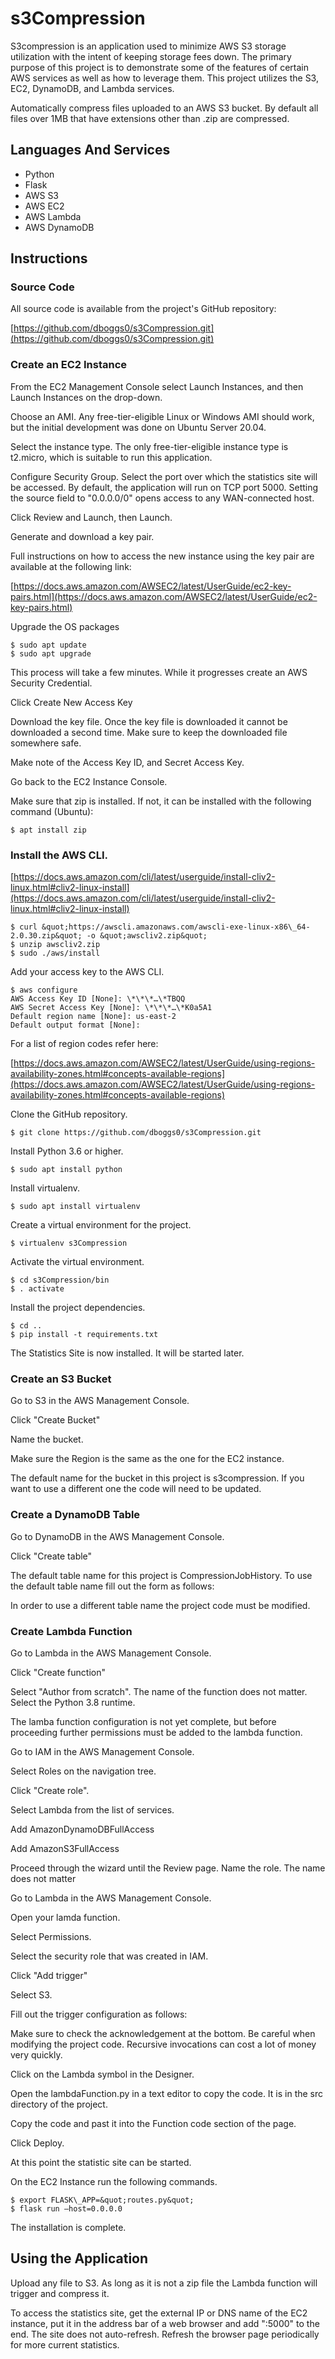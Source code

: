 # s3Compression
S3compression is an application used to minimize AWS S3 storage utilization with the intent of keeping storage fees down. The primary purpose of this project is to demonstrate some of the features of certain AWS services as well as how to leverage them. This project utilizes the S3, EC2, DynamoDB, and Lambda services.

Automatically compress files uploaded to an AWS S3 bucket.  By default all files over 1MB that have extensions other than .zip are compressed.

## Languages And Services

* Python
* Flask
* AWS S3
* AWS EC2
* AWS Lambda
* AWS DynamoDB

## Instructions

### Source Code

All source code is available from the project&#39;s GitHub repository:

[https://github.com/dboggs0/s3Compression.git](https://github.com/dboggs0/s3Compression.git)

### Create an EC2 Instance

From the EC2 Management Console select Launch Instances, and then Launch Instances on the drop-down.

Choose an AMI. Any free-tier-eligible Linux or Windows AMI should work, but the initial development was done on Ubuntu Server 20.04.

Select the instance type. The only free-tier-eligible instance type is t2.micro, which is suitable to run this application.

Configure Security Group. Select the port over which the statistics site will be accessed. By default, the application will run on TCP port 5000. Setting the source field to &quot;0.0.0.0/0&quot; opens access to any WAN-connected host.

Click Review and Launch, then Launch.

Generate and download a key pair.

Full instructions on how to access the new instance using the key pair are available at the following link:

[https://docs.aws.amazon.com/AWSEC2/latest/UserGuide/ec2-key-pairs.html](https://docs.aws.amazon.com/AWSEC2/latest/UserGuide/ec2-key-pairs.html)

Upgrade the OS packages

```
$ sudo apt update
$ sudo apt upgrade
```
This process will take a few minutes. While it progresses create an AWS Security Credential.

Click Create New Access Key

Download the key file. Once the key file is downloaded it cannot be downloaded a second time. Make sure to keep the downloaded file somewhere safe.

Make note of the Access Key ID, and Secret Access Key.

Go back to the EC2 Instance Console.

Make sure that zip is installed. If not, it can be installed with the following command (Ubuntu):
```
$ apt install zip
```
### Install the AWS CLI.

[https://docs.aws.amazon.com/cli/latest/userguide/install-cliv2-linux.html#cliv2-linux-install](https://docs.aws.amazon.com/cli/latest/userguide/install-cliv2-linux.html#cliv2-linux-install)
```
$ curl &quot;https://awscli.amazonaws.com/awscli-exe-linux-x86\_64-2.0.30.zip&quot; -o &quot;awscliv2.zip&quot;
$ unzip awscliv2.zip
$ sudo ./aws/install
```
Add your access key to the AWS CLI.
```
$ aws configure
AWS Access Key ID [None]: \*\*\*…\*TBQQ
AWS Secret Access Key [None]: \*\*\*…\*K0a5A1
Default region name [None]: us-east-2
Default output format [None]:
```
For a list of region codes refer here:

[https://docs.aws.amazon.com/AWSEC2/latest/UserGuide/using-regions-availability-zones.html#concepts-available-regions](https://docs.aws.amazon.com/AWSEC2/latest/UserGuide/using-regions-availability-zones.html#concepts-available-regions)

Clone the GitHub repository.
```
$ git clone https://github.com/dboggs0/s3Compression.git
```
Install Python 3.6 or higher.
```
$ sudo apt install python
```
Install virtualenv.
```
$ sudo apt install virtualenv
```
Create a virtual environment for the project.
```
$ virtualenv s3Compression
```
Activate the virtual environment.
```
$ cd s3Compression/bin
$ . activate
```
Install the project dependencies.
```
$ cd ..
$ pip install -t requirements.txt
```
The Statistics Site is now installed. It will be started later.

### Create an S3 Bucket

Go to S3 in the AWS Management Console.

Click &quot;Create Bucket&quot;

Name the bucket.

Make sure the Region is the same as the one for the EC2 instance.

The default name for the bucket in this project is s3compression. If you want to use a different one the code will need to be updated.

### Create a DynamoDB Table

Go to DynamoDB in the AWS Management Console.

Click &quot;Create table&quot;

The default table name for this project is CompressionJobHistory. To use the default table name fill out the form as follows:

In order to use a different table name the project code must be modified.

### Create Lambda Function

Go to Lambda in the AWS Management Console.

Click &quot;Create function&quot;

Select &quot;Author from scratch&quot;. The name of the function does not matter. Select the Python 3.8 runtime.

The lamba function configuration is not yet complete, but before proceeding further permissions must be added to the lambda function.

Go to IAM in the AWS Management Console.

Select Roles on the navigation tree.

Click &quot;Create role&quot;.

Select Lambda from the list of services.

Add AmazonDynamoDBFullAccess

Add AmazonS3FullAccess

Proceed through the wizard until the Review page. Name the role. The name does not matter

Go to Lambda in the AWS Management Console.

Open your lamda function.

Select Permissions.

Select the security role that was created in IAM.

Click &quot;Add trigger&quot;

Select S3.

Fill out the trigger configuration as follows:

Make sure to check the acknowledgement at the bottom. Be careful when modifying the project code. Recursive invocations can cost a lot of money very quickly.

Click on the Lambda symbol in the Designer.

Open the lambdaFunction.py in a text editor to copy the code. It is in the src directory of the project.

Copy the code and past it into the Function code section of the page.

Click Deploy.

At this point the statistic site can be started.

On the EC2 Instance run the following commands.
```
$ export FLASK\_APP=&quot;routes.py&quot;
$ flask run –host=0.0.0.0
```
The installation is complete.

## Using the Application

Upload any file to S3. As long as it is not a zip file the Lambda function will trigger and compress it.

To access the statistics site, get the external IP or DNS name of the EC2 instance, put it in the address bar of a web browser and add &quot;:5000&quot; to the end. The site does not auto-refresh. Refresh the browser page periodically for more current statistics.
